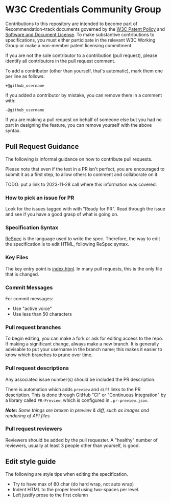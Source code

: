 # W3C Credentials Community Group

Contributions to this repository are intended to become part of
Recommendation-track documents governed by the
[W3C Patent Policy](https://www.w3.org/Consortium/Patent-Policy-20040205/) and
[Software and Document License](https://www.w3.org/Consortium/Legal/copyright-software).
To make substantive contributions to specifications, you must either participate
in the relevant W3C Working Group or make a non-member patent licensing commitment.

If you are not the sole contributor to a contribution (pull request), please
identify all contributors in the pull request comment.

To add a contributor (other than yourself, that's automatic), mark them one
per line as follows:

```
+@github_username
```

If you added a contributor by mistake, you can remove them in a comment with:

```
-@github_username
```

If you are making a pull request on behalf of someone else but you had no
part in designing the feature, you can remove yourself with the above syntax.

## Pull Request Guidance

The following is informal guidance on how to contribute pull requests.

Please note that even if the text in a PR isn't perfect, you are encouraged to
submit it as a first step, to allow others to comment and collaborate on it.

TODO: put a link to 2023-11-28 call where this information was covered.

### How to pick an issue for PR
Look for the issues tagged with with "Ready for PR".
Read through the issue and see if you have a good grasp of what is going on.

### Specification Syntax
[ReSpec](https://respec.org/docs) is the language used to write the spec.
Therefore, the way to edit the specification is to edit HTML, following ReSpec syntax.

### Key Files
The key entry point is [index.html](./index.html).
In many pull requests, this is the only file that is changed.

### Commit Messages
For commit messages:
- Use "active voice"
- Use less than 50 characters

### Pull request branches
To begin editing, you can make a fork or ask for editing access to the repo.
If making a significant change, always make a new branch.
It is generally advisable to put your username in the branch name; this makes
it easier to know which branches to prune over time.

### Pull request descriptions

Any associated issue number(s) should be included the PR description.

There is automation which adds `preview` and `diff` links to the PR description.
This is done through GitHub "CI" or "Continuous Integration" by a library
called `PR-Preview`, which is configured in `.pr-preview.json`.

***Note:** Some things are broken in preview & diff, such as images and 
rendering of API files*

### Pull request reviewers
Reviewers should be added by the pull requester.
A "healthy" number of reviewers, usually at least 3 people 
other than yourself, is good.

## Edit style guide
The following are style tips when editing the specification.
- Try to have max of 80 char (do hard wrap, not auto wrap)
- Indent HTML to the proper level using two-spaces per level.
- Left justify prose to the first column